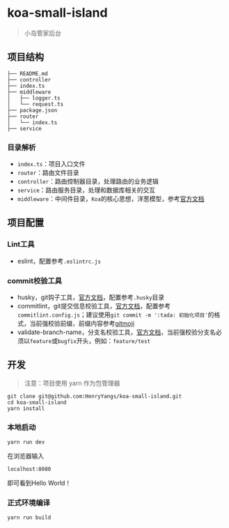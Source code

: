 # koa-small-island

> 小岛管家后台

## 项目结构

```
├── README.md
├── controller
├── index.ts
├── middleware
│   ├── logger.ts
│   └── request.ts
├── package.json
├── router
│   └── index.ts
├── service
```

### 目录解析

- `index.ts`：项目入口文件
- `router`：路由文件目录
- `controller`：路由控制器目录，处理路由的业务逻辑
- `service`：路由服务目录，处理和数据库相关的交互
- `middleware`：中间件目录，`Koa`的核心思想，洋葱模型，参考[官方文档](https://koajs.com/#application)


## 项目配置

### Lint工具

- eslint，配置参考`.eslintrc.js`

### commit校验工具

- husky，git钩子工具，[官方文档](https://typicode.github.io/husky/)，配置参考`.husky`目录
- commitlint，git提交信息校验工具，[官方文档](https://commitlint.js.org/#/)，配置参考`commitlint.config.js`；建议使用`git commit -m ':tada: 初始化项目'`的格式，当前强校验前缀，前缀内容参考[gitmoji](https://gitmoji.carloscuesta.me/)
- validate-branch-name，分支名校验工具，[官方文档](https://github.com/JsonMa/validate-branch-name)，当前强校验分支名必须以`feature`或`bugfix`开头，例如：`feature/test`

## 开发

> 注意：项目使用 yarn 作为包管理器

```
git clone git@github.com:HenryYangs/koa-small-island.git
cd koa-small-island
yarn install
```

### 本地启动

```
yarn run dev
```

在浏览器输入
```
localhost:8080
```
即可看到Hello World！

### 正式环境编译

```
yarn run build
```
